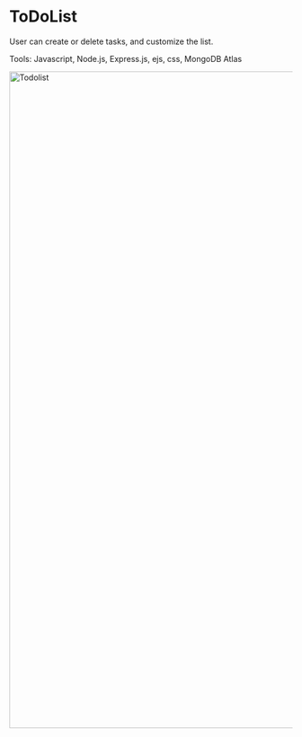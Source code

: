 # ToDoList

User can create or delete tasks, and customize the list.

Tools: Javascript, Node.js, Express.js, ejs, css, MongoDB Atlas


<img width="1169" alt="Todolist" src="https://github.com/Yinghanghang/ToDoList/assets/71808318/255b54c7-fa06-44bc-859b-dea1efb2b91a">
